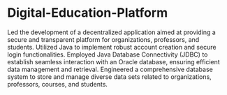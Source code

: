 # Digital-Education-Platform
Led the development of a decentralized application aimed at providing a secure and transparent platform for organizations, professors, and students. Utilized Java to implement robust account creation and secure login functionalities. Employed Java Database Connectivity (JDBC) to establish seamless interaction with an Oracle database, ensuring efficient data management and retrieval. Engineered a comprehensive database system to store and manage diverse data sets related to organizations, professors, courses, and students.
